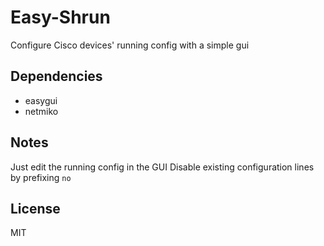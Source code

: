 # Easy-Shrun
Configure Cisco devices' running config with a simple gui

## Dependencies
- easygui
- netmiko

## Notes
Just edit the running config in the GUI
Disable existing configuration lines by prefixing `no`

## License
MIT
